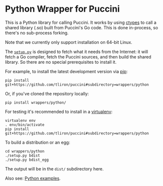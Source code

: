 Python Wrapper for Puccini
==========================

This is a Python library for calling Puccini. It works by using
[ctypes](https://docs.python.org/3/library/ctypes.html) to call a shared library (.so) built from
Puccini's Go code. This is done in-process, so there's no sub-process forking.

Note that we currently only support installation on 64-bit Linux.

The [`setup.py`](setup.py) is designed to fetch what it needs from the Internet: it will fetch a Go
compiler, fetch the Puccini sources, and then build the shared library. So there are no special
prerequisites to install it.

For example, to install the latest development version via [pip](https://pip.pypa.io/): 

    pip install git+https://github.com/tliron/puccini#subdirectory=wrappers/python

Or, if you've cloned the repository locally: 

    pip install wrappers/python/

For testing it's recommended to install in a [virtualenv](https://virtualenv.pypa.io/):

    virtualenv env
    . env/bin/activate
    pip install git+https://github.com/tliron/puccini#subdirectory=wrappers/python

To build a distribution or an egg:

    cd wrappers/python
    ./setup.py bdist
    ./setup.py bdist_egg

The output will be in the `dist/` subdirectory here.

Also see: [Python examples](../../examples/python/).
